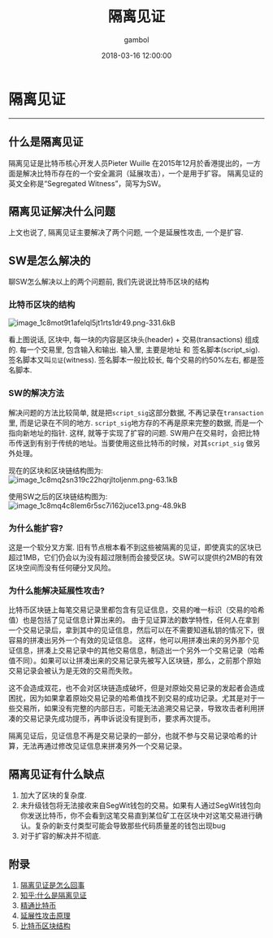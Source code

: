 ﻿---
layout:     post
title:      "隔离见证"
date:       2018-03-16 12:00:00
author:     "gambol"
header-img: "img/post-bg-2016.jpg"
tags:
    - 数字货币
---


# 隔离见证

---

## 什么是隔离见证
隔离见证是比特币核心开发人员Pieter Wuille 在2015年12月於香港提出的，一方面是解决比特币存在的一个安全漏洞（延展攻击），一个是用于扩容。
隔离见证的英文全称是“Segregated Witness”，简写为SW。

## 隔离见证解决什么问题
上文也说了, 隔离见证主要解决了两个问题, 一个是延展性攻击, 一个是扩容.

## SW是怎么解决的
聊SW怎么解决以上的两个问题前, 我们先说说比特币区块的结构

### 比特币区块的结构
![image_1c8mot9t1afelql5jt1rts1dr49.png-331.6kB][1]

看上图说话, 区块中, 每一块的内容是区块头(header)  +  交易(transactions) 组成的.
每一个交易里, 包含输入和输出.
输入里, 主要是地址 和 签名脚本(script_sig). 签名脚本又叫`见证`(witness).  签名脚本一般比较长, 每个交易的约50%左右, 都是签名脚本.

### SW的解决方法
解决问题的方法比较简单, 就是把`script_sig`这部分数据, 不再记录在`transaction`里, 而是记录在不同的地方. `script_sig`地方存的不再是原来完整的数据, 而是一个指向新地址的指针. 这样, 就等于实现了扩容的问题.
SW用户在交易时，会把比特币传送到有别于传统的地址。当要使用这些比特币的时候，对其`script_sig` 做另外处理。

现在的区块和区块链结构图为:
![image_1c8mq2sn319c22hqrjltoljenm.png-63.1kB][2]

使用SW之后的区块链结构图为:
![image_1c8mq4c8lem6r5sc7i162juce13.png-48.9kB][3]

### 为什么能扩容?
这是一个软分叉方案.
旧有节点根本看不到这些被隔离的见证，即使真实的区块已超过1MB，它们仍会以为没有超过限制而会接受区块。SW可以提供约2MB的有效区块空间而没有任何硬分叉风险。

### 为什么能解决延展性攻击?
比特币区块链上每笔交易记录里都包含有见证信息，交易的唯一标识（交易的哈希值）也是包括了见证信息计算出来的。
由于见证算法的数学特性，任何人在拿到一个交易记录后，拿到其中的见证信息，然后可以在不需要知道私钥的情况下，很容易的拼凑出另外一个有效的见证信息。
这样，他可以用拼凑出来的另外那个见证信息，拼凑上交易记录中的其他交易信息，制造出一个另外一个交易记录（哈希值不同）。如果可以让拼凑出来的交易记录先被写入区块链，那么，之前那个原始交易记录会被认为是无效的交易而失败。

这不会造成双花，也不会对区块链造成破坏，但是对原始交易记录的发起者会造成困扰，因为如果拿着原始交易记录的哈希值找不到交易的成功记录。尤其是对于一些交易所，如果没有完整的内部日志，可能无法追溯交易记录，导致攻击者利用拼凑的交易记录先成功提币，再申诉说没有提到币，要求再次提币。

隔离见证后，见证信息不再是交易记录的一部分，也就不参与交易记录哈希的计算，无法再通过修改见证信息来拼凑另外一个交易记录。

## 隔离见证有什么缺点
1. 加大了区块的复杂度. 
2. 未升级钱包将无法接收来自SegWit钱包的交易。如果有人通过SegWit钱包向你发送比特币，你不会看到这笔交易直到某位矿工在区块中对这笔交易进行确认。复杂的新支付类型可能会导致那些代码质量差的钱包出现bug
3. 对于扩容的解决并不彻底. 

## 附录
1. [隔离见证是怎么回事](https://www.jianshu.com/p/94ad9f6f34ba)
2. [知乎:什么是隔离见证](https://www.zhihu.com/question/58567061)
3. [精通比特币](http://book.8btc.com/books/6/masterbitcoin2cn/_book/appdx-segwit.html)
4. [延展性攻击原理](http://blog.csdn.net/m3o3n3/article/details/72901642)
5. [比特币区块结构](http://blog.csdn.net/u013137970/article/details/69891985)


  [1]: http://static.zybuluo.com/gambol/5azl4zs23f0ko2nt4os9nvt2/image_1c8mot9t1afelql5jt1rts1dr49.png
  [2]: http://static.zybuluo.com/gambol/gye0y0g7dxanfrk6tot7jheu/image_1c8mq2sn319c22hqrjltoljenm.png
  [3]: http://static.zybuluo.com/gambol/zss3jogpt59s1i32si61zzv1/image_1c8mq4c8lem6r5sc7i162juce13.png